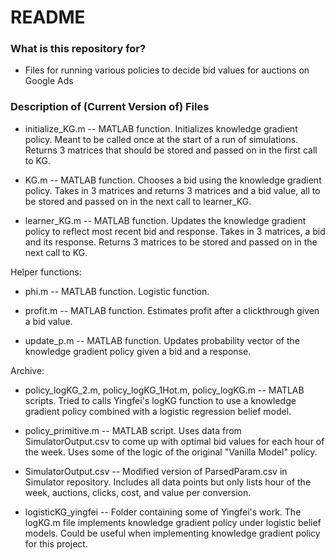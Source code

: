 # README #

### What is this repository for? ###

* Files for running various policies to decide bid values for auctions on Google Ads

### Description of (Current Version of) Files ###

* initialize_KG.m -- MATLAB function. Initializes knowledge gradient policy. Meant to be called once at the start of a run of simulations. Returns 3 matrices that should be stored and passed on in the first call to KG. 

* KG.m -- MATLAB function. Chooses a bid using the knowledge gradient policy. Takes in 3 matrices and returns 3 matrices and a bid value, all to be stored and passed on in the next call to learner_KG. 

* learner_KG.m -- MATLAB function. Updates the knowledge gradient policy to reflect most recent bid and response. Takes in 3 matrices, a bid and its response. Returns 3 matrices to be stored and passed on in the next call to KG. 

Helper functions:

* phi.m -- MATLAB function. Logistic function. 

* profit.m -- MATLAB function. Estimates profit after a clickthrough given a bid value.

* update_p.m -- MATLAB function. Updates probability vector of the knowledge gradient policy given a bid and a response.

Archive:
* policy_logKG_2.m, policy_logKG_1Hot.m, policy_logKG.m -- MATLAB scripts. Tried to calls Yingfei's logKG function to use a knowledge gradient policy combined with a logistic regression belief model. 

* policy_primitive.m -- MATLAB script. Uses data from SimulatorOutput.csv to come up with optimal bid values for each hour of the week. Uses some of the logic of the original "Vanilla Model" policy.

* SimulatorOutput.csv -- Modified version of ParsedParam.csv in Simulator repository. Includes all data points but only lists hour of the week, auctions, clicks, cost, and value per conversion.

* logisticKG_yingfei -- Folder containing some of Yingfei's work. The logKG.m file implements knowledge gradient policy under logistic belief models. Could be useful when implementing knowledge gradient policy for this project.